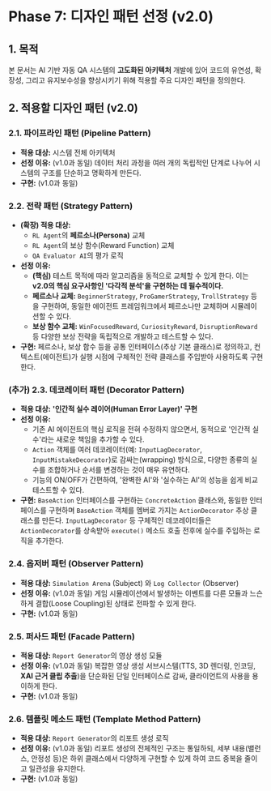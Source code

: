 # Phase 7: 디자인 패턴 선정 (v2.0)

## 1. 목적

본 문서는 AI 기반 자동 QA 시스템의 **고도화된 아키텍처** 개발에 있어 코드의 유연성, 확장성, 그리고 유지보수성을 향상시키기 위해 적용할 주요 디자인 패턴을 정의한다.

## 2. 적용할 디자인 패턴 (v2.0)

### 2.1. 파이프라인 패턴 (Pipeline Pattern)
- **적용 대상:** 시스템 전체 아키텍처
- **선정 이유:** (v1.0과 동일) 데이터 처리 과정을 여러 개의 독립적인 단계로 나누어 시스템의 구조를 단순하고 명확하게 만든다.
- **구현:** (v1.0과 동일)

### 2.2. 전략 패턴 (Strategy Pattern)
- **(확장) 적용 대상:**
  - `RL Agent`의 **페르소나(Persona)** 교체
  - `RL Agent`의 보상 함수(Reward Function) 교체
  - `QA Evaluator AI`의 평가 로직
- **선정 이유:**
  - **(핵심)** 테스트 목적에 따라 알고리즘을 동적으로 교체할 수 있게 한다. 이는 **v2.0의 핵심 요구사항인 '다각적 분석'을 구현하는 데 필수적이다.**
  - **페르소나 교체:** `BeginnerStrategy`, `ProGamerStrategy`, `TrollStrategy` 등을 구현하여, 동일한 에이전트 프레임워크에서 페르소나만 교체하며 시뮬레이션할 수 있다.
  - **보상 함수 교체:** `WinFocusedReward`, `CuriosityReward`, `DisruptionReward` 등 다양한 보상 전략을 독립적으로 개발하고 테스트할 수 있다.
- **구현:** 페르소나, 보상 함수 등을 공통 인터페이스(추상 기본 클래스)로 정의하고, 컨텍스트(에이전트)가 실행 시점에 구체적인 전략 클래스를 주입받아 사용하도록 구현한다.

### (추가) 2.3. 데코레이터 패턴 (Decorator Pattern)
- **적용 대상:** **'인간적 실수 레이어(Human Error Layer)' 구현**
- **선정 이유:**
  - 기존 AI 에이전트의 핵심 로직을 전혀 수정하지 않으면서, 동적으로 '인간적 실수'라는 새로운 책임을 추가할 수 있다.
  - `Action` 객체를 여러 데코레이터(예: `InputLagDecorator`, `InputMistakeDecorator`)로 감싸는(wrapping) 방식으로, 다양한 종류의 실수를 조합하거나 순서를 변경하는 것이 매우 유연하다.
  - 기능의 ON/OFF가 간편하여, '완벽한 AI'와 '실수하는 AI'의 성능을 쉽게 비교 테스트할 수 있다.
- **구현:** `BaseAction` 인터페이스를 구현하는 `ConcreteAction` 클래스와, 동일한 인터페이스를 구현하며 `BaseAction` 객체를 멤버로 가지는 `ActionDecorator` 추상 클래스를 만든다. `InputLagDecorator` 등 구체적인 데코레이터들은 `ActionDecorator`를 상속받아 `execute()` 메소드 호출 전후에 실수를 주입하는 로직을 추가한다.

### 2.4. 옵저버 패턴 (Observer Pattern)
- **적용 대상:** `Simulation Arena` (Subject) 와 `Log Collector` (Observer)
- **선정 이유:** (v1.0과 동일) 게임 시뮬레이션에서 발생하는 이벤트를 다른 모듈과 느슨하게 결합(Loose Coupling)된 상태로 전파할 수 있게 한다.
- **구현:** (v1.0과 동일)

### 2.5. 퍼사드 패턴 (Facade Pattern)
- **적용 대상:** `Report Generator`의 영상 생성 모듈
- **선정 이유:** (v1.0과 동일) 복잡한 영상 생성 서브시스템(TTS, 3D 렌더링, 인코딩, **XAI 근거 클립 추출**)을 단순화된 단일 인터페이스로 감싸, 클라이언트의 사용을 용이하게 한다.
- **구현:** (v1.0과 동일)

### 2.6. 템플릿 메소드 패턴 (Template Method Pattern)
- **적용 대상:** `Report Generator`의 리포트 생성 로직
- **선정 이유:** (v1.0과 동일) 리포트 생성의 전체적인 구조는 통일하되, 세부 내용(밸런스, 안정성 등)은 하위 클래스에서 다양하게 구현할 수 있게 하여 코드 중복을 줄이고 일관성을 유지한다.
- **구현:** (v1.0과 동일)
